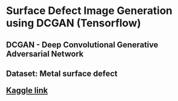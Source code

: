 <h1> Surface Defect Image Generation using DCGAN (Tensorflow) </h1>

<h2> DCGAN - Deep Convolutional Generative Adversarial Network </h2>

<h2> Dataset: Metal surface defect

[Kaggle link](https://www.kaggle.com/datasets/fantacher/neu-metal-surface-defects-data/data)